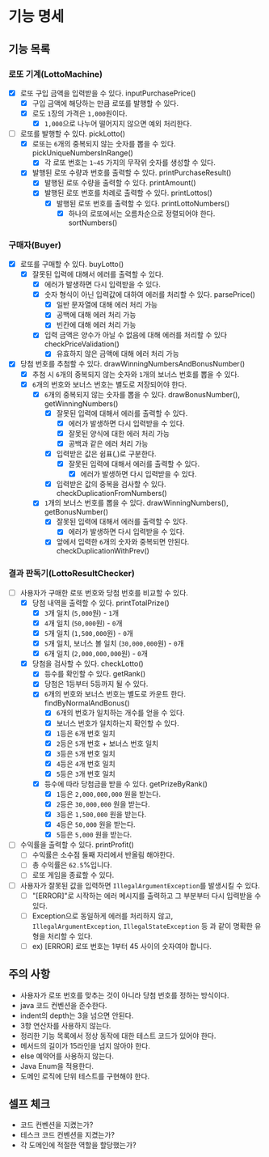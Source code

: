 # 기능 명세
## 기능 목록
### 로또 기계(LottoMachine)
- [x] 로또 구입 금액을 입력받을 수 있다. inputPurchasePrice()
    - [x] 구입 금액에 해당하는 만큼 로또를 발행할 수 있다.
    - [x] 로도 `1`장의 가격은 `1,000`원이다.
        - [x] `1,000`으로 나누어 떨어지지 않으면 예외 처리한다.
- [ ] 로또를 발행할 수 있다. pickLotto()
    - [x] 로또는 `6`개의 중복되지 않는 숫자를 뽑을 수 있다. pickUniqueNumbersInRange()
        - [x] 각 로또 번호는 `1~45` 가지의 무작위 숫자를 생성할 수 있다.
    - [x] 발행된 로또 수량과 번호를 출력할 수 있다. printPurchaseResult()
        - [x] 발행된 로또 수량을 출력할 수 있다. printAmount()
        - [x] 발행된 로또 번호를 차례로 출력할 수 있다. printLottos()
            - [x] 발행된 로또 번호를 출력할 수 있다. printLottoNumbers()
                - [x] 하나의 로또에서는 오름차순으로 정렬되어야 한다. sortNumbers()
### 구매자(Buyer)
- [x] 로또를 구매할 수 있다. buyLotto()
    - [x] 잘못된 입력에 대해서 에러를 출력할 수 있다.
        - [x] 에러가 발생하면 다시 입력받을 수 있다.
        - [x] 숫자 형식이 아닌 입력값에 대하여 에러를 처리할 수 있다. parsePrice()
            - [x] 일반 문자열에 대해 에러 처리 가능
            - [x] 공백에 대해 에러 처리 가능
            - [x] 빈칸에 대해 에러 처리 가능
        - [x] 입력 금액은 양수가 아닐 수 없음에 대해 에러를 처리할 수 있다 checkPriceValidation()
            - [x] 유효하지 않은 금액에 대해 에러 처리 가능
- [x] 당첨 번호를 추첨할 수 있다. drawWinningNumbersAndBonusNumber()
    - [x] 추첨 시 `6`개의 중복되지 않는 숫자와 `1`개의 보너스 번호를 뽑을 수 있다.
    - [x] `6`개의 번호와 보너스 번호는 별도로 저장되어야 한다.
        - [x] `6`개의 중복되지 않는 숫자를 뽑을 수 있다. drawBonusNumber(), getWinningNumbers()
            - [x] 잘못된 입력에 대해서 에러를 출력할 수 있다.
                - [x] 에러가 발생하면 다시 입력받을 수 있다.
                - [x] 잘못된 양식에 대한 에러 처리 가능
                - [x] 공백과 같은 에러 처리 가능
            - [x] 입력받은 값은 쉼표(,)로 구분한다. 
                - [x] 잘못된 입력에 대해서 에러를 출력할 수 있다.
                    - [x] 에러가 발생하면 다시 입력받을 수 있다.
            - [x] 입력받은 값의 중복을 검사할 수 있다. checkDuplicationFromNumbers()
        - [x] `1`개의 보너스 번호를 뽑을 수 있다. drawWinningNumbers(), getBonusNumber()
            - [x] 잘못된 입력에 대해서 에러를 출력할 수 있다.
                - [x] 에러가 발생하면 다시 입력받을 수 있다.
            - [x] 앞에서 입력한 `6`개의 숫자와 중복되면 안된다. checkDuplicationWithPrev()
### 결과 판독기(LottoResultChecker)
- [ ] 사용자가 구매한 로또 번호와 당첨 번호를 비교할 수 있다.
    - [x] 당첨 내역을 출력할 수 있다. printTotalPrize()
        - [x] `3`개 일치 (`5,000`원) - `1`개
        - [x] `4`개 일치 (`50,000`원) - `0`개
        - [x] `5`개 일치 (`1,500,000`원) - `0`개
        - [x] `5`개 일치, 보너스 볼 일치 (`30,000,000`원) - `0`개
        - [x] `6`개 일치 (`2,000,000,000`원) - `0`개
    - [x] 당첨을 검사할 수 있다. checkLotto()
        - [x] 등수를 확인할 수 있다. getRank()
        - [x] 당첨은 1등부터 5등까지 될 수 있다.
        - [x] `6`개의 번호와 보너스 번호는 별도로 카운트 한다. findByNormalAndBonus()
            - [x] `6`개의 번호가 일치하는 개수를 얻을 수 있다.
            - [x] 보너스 번호가 일치하는지 확인할 수 있다.
            - [x] `1`등은 `6`개 번호 일치
            - [x] `2`등은 `5`개 번호 + 보너스 번호 일치
            - [x] `3`등은 `5`개 번호 일치
            - [x] `4`등은 `4`개 번호 일치
            - [x] `5`등은 `3`개 번호 일치
        - [x] 등수에 따라 당첨금을 받을 수 있다. getPrizeByRank()
            - [x] `1`등은 `2,000,000,000` 원을 받는다.
            - [x] `2`등은 `30,000,000` 원을 받는다.
            - [x] `3`등은 `1,500,000` 원을 받는다.
            - [x] `4`등은 `50,000` 원을 받는다.
            - [x] `5`등은 `5,000` 원을 받는다.
- [ ] 수익률을 출력할 수 있다. printProfit()
    - [ ] 수익률은 소수점 둘째 자리에서 반올림 해야한다.
    - [ ] 총 수익률은 `62.5`%입니다.
    - [ ] 로또 게임을 종료할 수 있다.
- [ ] 사용자가 잘못된 값을 입력하면 `IllegalArgumentException`를 발생시킬 수 있다.
    - [ ] "[ERROR]"로 시작하는 에러 메시지를 출력하고 그 부분부터 다시 입력받을 수 있다.
    - [ ] Exception으로 동일하게 에러를 처리하지 않고, `IllegalArgumentException`, `IllegalStateException` 등 과 같이 명확한 유형을 처리할 수 있다.
    - [ ] ex) [ERROR] 로또 번호는 1부터 45 사이의 숫자여야 합니다.

## 주의 사항
- 사용자가 로또 번호를 맞추는 것이 아니라 당첨 번호를 정하는 방식이다.
- java 코드 컨벤션을 준수한다.
- indent의 depth는 3을 넘으면 안된다.
- 3항 연산자를 사용하지 않는다.
- 정리한 기능 목록에서 정상 동작에 대한 테스트 코드가 있어야 한다.
- 메서드의 길이가 15라인을 넘지 않아야 한다.
- else 예약어를 사용하지 않는다.
- Java Enum을 적용한다.
- 도메인 로직에 단위 테스트를 구현해야 한다.

## 셀프 체크
- 코드 컨벤션을 지켰는가?
- 테스크 코드 컨벤션을 지켰는가?
- 각 도메인에 적절한 역할을 할당했는가?
